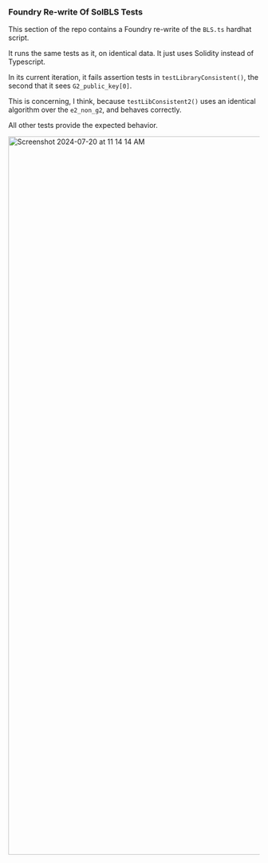 ### Foundry Re-write Of SolBLS Tests
This section of the repo contains a Foundry re-write of the `BLS.ts`
hardhat script.

It runs the same tests as it, on identical data. It just uses Solidity
instead of Typescript.

In its current iteration, it fails assertion tests in `testLibraryConsistent()`, the
second that it sees `G2_public_key[0]`.

This is concerning, I think, because `testLibConsistent2()` uses an identical algorithm
over the `e2_non_g2`, and behaves correctly.

All other tests provide the expected behavior.

<img width="1437" alt="Screenshot 2024-07-20 at 11 14 14 AM" src="https://github.com/user-attachments/assets/33a84efa-428c-47c8-a0eb-224c5d46a4c4">

